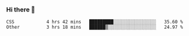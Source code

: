 ### Hi there 👋

<!--START_SECTION:waka-->

```text
CSS            4 hrs 42 mins   █████████░░░░░░░░░░░░░░░░   35.60 %
Other          3 hrs 18 mins   ██████▒░░░░░░░░░░░░░░░░░░   24.97 %
```

<!--END_SECTION:waka-->

<!--
**arlenxuzj/arlenxuzj** is a ✨ _special_ ✨ repository because its `README.md` (this file) appears on your GitHub profile.

Here are some ideas to get you started:

- 🔭 I’m currently working on ...
- 🌱 I’m currently learning ...
- 👯 I’m looking to collaborate on ...
- 🤔 I’m looking for help with ...
- 💬 Ask me about ...
- 📫 How to reach me: ...
- 😄 Pronouns: ...
- ⚡ Fun fact: ...
-->
